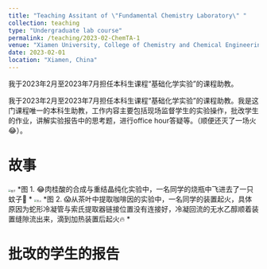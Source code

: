 ```yaml
---
title: "Teaching Assitant of \"Fundamental Chemistry Laboratory\" "
collection: teaching
type: "Undergraduate lab course"
permalink: /teaching/2023-02-ChemTA-1
venue: "Xiamen University, College of Chemistry and Chemical Engineering"
date: 2023-02-01
location: "Xiamen, China"
---
```


我于2023年2月至2023年7月担任本科生课程“基础化学实验”的课程助教。

我于2023年2月至2023年7月担任本科生课程“基础化学实验”的课程助教。我是这门课程唯一的本科生助教，工作内容主要包括现场监督学生的实验操作，批改学生的作业，讲解实验报告中的思考题，进行office hour答疑等。（顺便还灭了一场火😂）。

故事 
======
<!-- 我想要在这个位置插入图片，并在下面用图注的方式介绍一些背后的故事。 -->
<!-- 
![蚊子](../images/teaching/TA-01.jpg)
*图 1. 😂肉桂酸的合成与重结晶纯化实验中，一名同学的烧瓶中飞进去了一只蚊子🦟 *

![灭火](../images/teaching/TA-02.jpg)
*图 2. 😱从茶叶中提取咖啡因的实验中，一名同学的装置起火，具体原因为蛇形冷凝管与索氏提取器链接位置没有连接好，冷凝回流的无水乙醇顺着装置缝隙流出来，滴到加热装置后起火🔥 * -->

<img src="../images/teaching/TA-01.jpg" alt="蚊子" style="zoom:33%;" />
*图 1. 😂肉桂酸的合成与重结晶纯化实验中，一名同学的烧瓶中飞进去了一只蚊子🦟 *

<img src="../images/teaching/TA-01.jpg" alt="灭火" style="zoom:33%;" />
*图 2. 😱从茶叶中提取咖啡因的实验中，一名同学的装置起火，具体原因为蛇形冷凝管与索氏提取器链接位置没有连接好，冷凝回流的无水乙醇顺着装置缝隙流出来，滴到加热装置后起火🔥 *



批改的学生的报告
======




